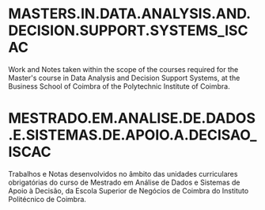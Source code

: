 # MASTERS.IN.DATA.ANALYSIS.AND.DECISION.SUPPORT.SYSTEMS_ISCAC
Work and Notes taken within the scope of the courses required for the Master's course in Data Analysis and Decision Support Systems, at the Business School of Coimbra of the Polytechnic Institute of Coimbra.

# MESTRADO.EM.ANALISE.DE.DADOS.E.SISTEMAS.DE.APOIO.A.DECISAO_ISCAC
Trabalhos e Notas desenvolvidos no âmbito das unidades curriculares obrigatórias do curso de Mestrado em Análise de Dados e Sistemas de Apoio à Decisão, da Escola Superior de Negócios de Coimbra do Instituto Politécnico de Coimbra.
